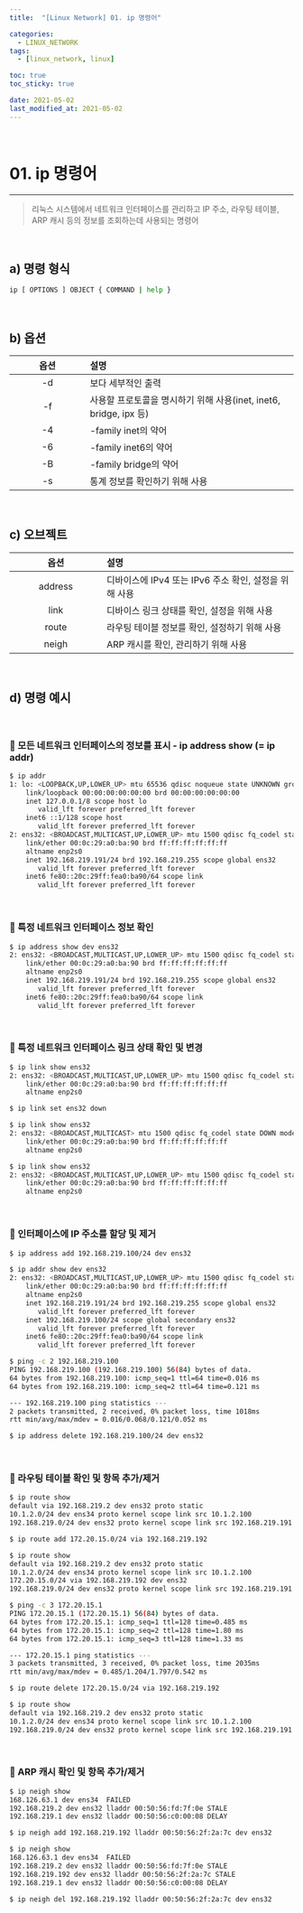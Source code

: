 ```yaml
---
title:  "[Linux Network] 01. ip 명령어" 

categories:
  - LINUX_NETWORK
tags:
  - [linux_network, linux]

toc: true
toc_sticky: true

date: 2021-05-02
last_modified_at: 2021-05-02
---
```

<br>

# 01. ip 명령어
---

<style>
table {
    font-size: 12pt;
}
table th:first-of-type {
    width: 5%;
}
table th:nth-of-type(2) {
    width: 15%;
}
table th:nth-of-type(3) {
    width: 50%;
}
table th:nth-of-type(4) {
    width: 30%;
}
big {
    font-size: 15pt;
}
</style>

> 리눅스 시스템에서 네트워크 인터페이스를 관리하고 IP 주소, 라우팅 테이블, ARP 캐시 등의 정보를 조회하는데 사용되는 명령어

<br>

## a) 명령 형식

```bash
ip [ OPTIONS ] OBJECT { COMMAND | help }
```

<br>

## b) 옵션

| 옵션 | 설명 |
|:---:|:---|
|-d|보다 세부적인 출력|
|-f <FAMILY>|사용할 프로토콜을 명시하기 위해 사용(inet, inet6, bridge, ipx 등)|
|-4|-family inet의 약어|
|-6|-family inet6의 약어|
|-B|-family bridge의 약어|
|-s|통계 정보를 확인하기 위해 사용|

<br>

## c) 오브젝트

| 옵션 | 설명 |
|:---:|:---|
|address|디바이스에 IPv4 또는 IPv6 주소 확인, 설정을 위해 사용|
|link|디바이스 링크 상태를 확인, 설정을 위해 사용|
|route|라우팅 테이블 정보를 확인, 설정하기 위해 사용|
|neigh|ARP 캐시를 확인, 관리하기 위해 사용|

<br>

## d) 명령 예시

<br>

### 📜 모든 네트워크 인터페이스의 정보를 표시 - ip address show (= ip addr)

```bash
$ ip addr
1: lo: <LOOPBACK,UP,LOWER_UP> mtu 65536 qdisc noqueue state UNKNOWN group default qlen 1000
    link/loopback 00:00:00:00:00:00 brd 00:00:00:00:00:00
    inet 127.0.0.1/8 scope host lo
       valid_lft forever preferred_lft forever
    inet6 ::1/128 scope host
       valid_lft forever preferred_lft forever
2: ens32: <BROADCAST,MULTICAST,UP,LOWER_UP> mtu 1500 qdisc fq_codel state UP group default qlen 1000
    link/ether 00:0c:29:a0:ba:90 brd ff:ff:ff:ff:ff:ff
    altname enp2s0
    inet 192.168.219.191/24 brd 192.168.219.255 scope global ens32
       valid_lft forever preferred_lft forever
    inet6 fe80::20c:29ff:fea0:ba90/64 scope link
       valid_lft forever preferred_lft forever
```

<br>

### 📜 특정 네트워크 인터페이스 정보 확인

```bash
$ ip address show dev ens32
2: ens32: <BROADCAST,MULTICAST,UP,LOWER_UP> mtu 1500 qdisc fq_codel state UP group default qlen 1000
    link/ether 00:0c:29:a0:ba:90 brd ff:ff:ff:ff:ff:ff
    altname enp2s0
    inet 192.168.219.191/24 brd 192.168.219.255 scope global ens32
       valid_lft forever preferred_lft forever
    inet6 fe80::20c:29ff:fea0:ba90/64 scope link
       valid_lft forever preferred_lft forever
```

<br>

### 📜 특정 네트워크 인터페이스 링크 상태 확인 및 변경

```bash
$ ip link show ens32
2: ens32: <BROADCAST,MULTICAST,UP,LOWER_UP> mtu 1500 qdisc fq_codel state UP mode DEFAULT group default qlen 1000
    link/ether 00:0c:29:a0:ba:90 brd ff:ff:ff:ff:ff:ff
    altname enp2s0

$ ip link set ens32 down

$ ip link show ens32
2: ens32: <BROADCAST,MULTICAST> mtu 1500 qdisc fq_codel state DOWN mode DEFAULT group default qlen 1000
    link/ether 00:0c:29:a0:ba:90 brd ff:ff:ff:ff:ff:ff
    altname enp2s0

$ ip link show ens32
2: ens32: <BROADCAST,MULTICAST,UP,LOWER_UP> mtu 1500 qdisc fq_codel state UP mode DEFAULT group default qlen 1000
    link/ether 00:0c:29:a0:ba:90 brd ff:ff:ff:ff:ff:ff
    altname enp2s0
```

<br>

### 📜 인터페이스에 IP 주소를 할당 및 제거

```bash
$ ip address add 192.168.219.100/24 dev ens32

$ ip addr show dev ens32
2: ens32: <BROADCAST,MULTICAST,UP,LOWER_UP> mtu 1500 qdisc fq_codel state UP group default qlen 1000
    link/ether 00:0c:29:a0:ba:90 brd ff:ff:ff:ff:ff:ff
    altname enp2s0
    inet 192.168.219.191/24 brd 192.168.219.255 scope global ens32
       valid_lft forever preferred_lft forever
    inet 192.168.219.100/24 scope global secondary ens32
       valid_lft forever preferred_lft forever
    inet6 fe80::20c:29ff:fea0:ba90/64 scope link
       valid_lft forever preferred_lft forever

$ ping -c 2 192.168.219.100
PING 192.168.219.100 (192.168.219.100) 56(84) bytes of data.
64 bytes from 192.168.219.100: icmp_seq=1 ttl=64 time=0.016 ms
64 bytes from 192.168.219.100: icmp_seq=2 ttl=64 time=0.121 ms

--- 192.168.219.100 ping statistics ---
2 packets transmitted, 2 received, 0% packet loss, time 1018ms
rtt min/avg/max/mdev = 0.016/0.068/0.121/0.052 ms

$ ip address delete 192.168.219.100/24 dev ens32
```

<br>

### 📜 라우팅 테이블 확인 및 항목 추가/제거

```bash
$ ip route show
default via 192.168.219.2 dev ens32 proto static
10.1.2.0/24 dev ens34 proto kernel scope link src 10.1.2.100
192.168.219.0/24 dev ens32 proto kernel scope link src 192.168.219.191

$ ip route add 172.20.15.0/24 via 192.168.219.192

$ ip route show
default via 192.168.219.2 dev ens32 proto static
10.1.2.0/24 dev ens34 proto kernel scope link src 10.1.2.100
172.20.15.0/24 via 192.168.219.192 dev ens32
192.168.219.0/24 dev ens32 proto kernel scope link src 192.168.219.191

$ ping -c 3 172.20.15.1
PING 172.20.15.1 (172.20.15.1) 56(84) bytes of data.
64 bytes from 172.20.15.1: icmp_seq=1 ttl=128 time=0.485 ms
64 bytes from 172.20.15.1: icmp_seq=2 ttl=128 time=1.80 ms
64 bytes from 172.20.15.1: icmp_seq=3 ttl=128 time=1.33 ms

--- 172.20.15.1 ping statistics ---
3 packets transmitted, 3 received, 0% packet loss, time 2035ms
rtt min/avg/max/mdev = 0.485/1.204/1.797/0.542 ms

$ ip route delete 172.20.15.0/24 via 192.168.219.192

$ ip route show
default via 192.168.219.2 dev ens32 proto static
10.1.2.0/24 dev ens34 proto kernel scope link src 10.1.2.100
192.168.219.0/24 dev ens32 proto kernel scope link src 192.168.219.191
```

<br>

### 📜 ARP 캐시 확인 및 항목 추가/제거

```bash
$ ip neigh show
168.126.63.1 dev ens34  FAILED
192.168.219.2 dev ens32 lladdr 00:50:56:fd:7f:0e STALE
192.168.219.1 dev ens32 lladdr 00:50:56:c0:00:08 DELAY

$ ip neigh add 192.168.219.192 lladdr 00:50:56:2f:2a:7c dev ens32

$ ip neigh show
168.126.63.1 dev ens34  FAILED
192.168.219.2 dev ens32 lladdr 00:50:56:fd:7f:0e STALE
192.168.219.192 dev ens32 lladdr 00:50:56:2f:2a:7c STALE
192.168.219.1 dev ens32 lladdr 00:50:56:c0:00:08 DELAY

$ ip neigh del 192.168.219.192 lladdr 00:50:56:2f:2a:7c dev ens32
```